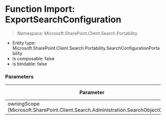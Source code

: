 # Function Import: ExportSearchConfiguration

> Namespace: Microsoft.SharePoint.Client.Search.Portability

- Entity type: Microsoft.SharePoint.Client.Search.Portability.SearchConfigurationPortability
- Is composable: false
- Is bindable: false

### Parameters

Parameter | SPO | SP 2019 | SP 2016 | SP 2013
----------|:---:|:-------:|:-------:|:-------:
owningScope (Microsoft.SharePoint.Client.Search.Administration.SearchObjectOwner) | ❌ | ❌ | ❌ | ✅